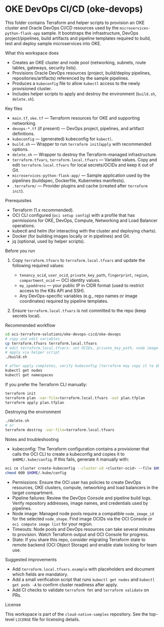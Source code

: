 # OKE DevOps CI/CD (oke-devops)

This folder contains Terraform and helper scripts to provision an OKE cluster and Oracle DevOps CI/CD resources used by the `microservices-python-flask-app` sample. It bootstraps the infrastructure, DevOps project/pipelines, build artifacts and pipeline templates required to build, test and deploy sample microservices into OKE.

What this workspace does

- Creates an OKE cluster and node pool (networking, subnets, route tables, gateways, security lists).
- Provisions Oracle DevOps resources (project, build/deploy pipelines, repositories/artifacts) referenced by the sample pipelines.
- Produces a `kubeconfig` file to allow `kubectl` access to the newly provisioned cluster.
- Includes helper scripts to apply and destroy the environment (`build.sh`, `delete.sh`).

Key files

- `main.tf`, `oke.tf` — Terraform resources for OKE and supporting networking.
- `devops-*.tf` (if present) — DevOps project, pipelines, and artifact definitions.
- `kubeconfig` — (generated) kubeconfig for `kubectl`.
- `build.sh` — Wrapper to run `terraform init`/`apply` with recommended options.
- `delete.sh` — Wrapper to destroy the Terraform-managed infrastructure.
- `terraform.tfvars`, `terraform.local.tfvars` — Variable values. Copy and edit `terraform.local.tfvars` for local secrets/OCIDs and keep it out of Git.
- `microservices-python-flask-app/` — Sample application used by the pipelines (buildspec, Dockerfile, Kubernetes manifests).
- `.terraform/` — Provider plugins and cache (created after `terraform init`).

Prerequisites

- Terraform (1.x recommended).
- OCI CLI configured (`oci setup config`) with a profile that has permissions for OKE, DevOps, Compute, Networking and Load Balancer operations.
- kubectl and helm (for interacting with the cluster and deploying charts).
- Docker (for building images locally or in pipelines) and Git.
- jq (optional, used by helper scripts).

Before you run

1. Copy `terraform.tfvars` to `terraform.local.tfvars` and update the following required values:

   - `tenancy_ocid`, `user_ocid`, `private_key_path`, `fingerprint`, `region`, `compartment_ocid` — OCI identity values.
   - `my_ipaddress` — your public IP in CIDR format (used to restrict access to the K8s API and SSH).
   - Any DevOps-specific variables (e.g., repo names or image coordinates) required by pipeline templates.

2. Ensure `terraform.local.tfvars` is not committed to the repo (keep secrets local).

Recommended workflow

```bash
cd oci-terraform-solutions/oke-devops-cicd/oke-devops
# copy and edit variables
cp terraform.tfvars terraform.local.tfvars
# edit terraform.local.tfvars: set OCIDs, private_key_path, node image id, my_ipaddress, region, etc.
# apply via helper script
./build.sh

# after apply completes, verify kubeconfig (terraform may copy it to $HOME/.kube/config)
kubectl get nodes
kubectl get namespaces
```

If you prefer the Terraform CLI manually:

```bash
terraform init
terraform plan -var-file=terraform.local.tfvars -out plan.tfplan
terraform apply plan.tfplan
```

Destroying the environment

```bash
./delete.sh
# or
terraform destroy -var-file=terraform.local.tfvars
```

Notes and troubleshooting

- kubeconfig: The Terraform configuration contains a provisioner that calls the OCI CLI to create a kubeconfig and copies it to `$HOME/.kube/config`. If this fails, generate it manually with:

```bash
oci ce cluster create-kubeconfig --cluster-id <cluster-ocid> --file $HOME/.kube/config --region <region> --kube-endpoint PUBLIC_ENDPOINT
chmod 600 $HOME/.kube/config
```

- Permissions: Ensure the OCI user has policies to create DevOps resources, OKE clusters, compute, networking and load balancers in the target compartment.
- Pipeline failures: Review the DevOps Console and pipeline build logs. Verify repository addresses, image names, and credentials used by pipelines.
- Node image: Managed node pools require a compatible `node_image_id` for the selected `node_shape`. Find image OCIDs via the OCI Console or `oci compute image list` for your region.
- Timeouts: Node pools and DevOps resources can take several minutes to provision. Watch Terraform output and OCI Console for progress.
- State: If you share this repo, consider migrating Terraform state to remote backend (OCI Object Storage) and enable state locking for team use.

Suggested improvements

- Add `terraform.local.tfvars.example` with placeholders and document which fields are mandatory.
- Add a small verification script that runs `kubectl get nodes` and `kubectl get pods -A` to confirm cluster readiness after apply.
- Add CI checks to validate `terraform fmt` and `terraform validate` on PRs.

License

This workspace is part of the `cloud-native-samples` repository. See the top-level `LICENSE` file for licensing details.

